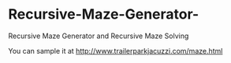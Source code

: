# Recursive-Maze-Generator-
Recursive Maze Generator and Recursive Maze Solving 

You can sample it at http://www.trailerparkjacuzzi.com/maze.html
